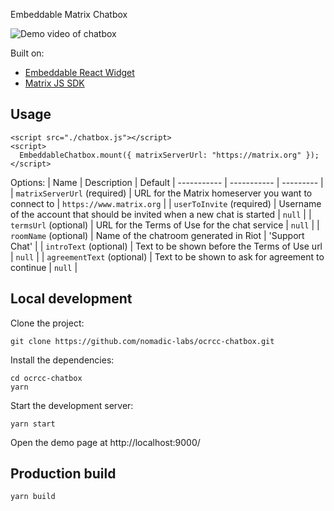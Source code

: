 Embeddable Matrix Chatbox

![Demo video of chatbox](https://media.giphy.com/media/Js8Wm7DdbkuFK4MJUC/giphy.gif)

Built on:
- [Embeddable React Widget](https://github.com/seriousben/embeddable-react-widget)
- [Matrix JS SDK](https://github.com/matrix-org/matrix-js-sdk)

## Usage
```
<script src="./chatbox.js"></script>
<script>
  EmbeddableChatbox.mount({ matrixServerUrl: "https://matrix.org" });
</script>
```
Options:
| Name | Description | Default
| ----------- | ----------- | --------- |
| `matrixServerUrl` (required) | URL for the Matrix homeserver you want to connect to | `https://www.matrix.org` |
| `userToInvite` (required)  | Username of the account that should be invited when a new chat is started | `null` |
| `termsUrl` (optional)  | URL for the Terms of Use for the chat service | `null` |
| `roomName` (optional)  | Name of the chatroom generated in Riot | 'Support Chat' |
| `introText` (optional)  | Text to be shown before the Terms of Use url | `null` |
| `agreementText` (optional) | Text to be shown to ask for agreement to continue | `null` |

## Local development

Clone the project:
```
git clone https://github.com/nomadic-labs/ocrcc-chatbox.git
```
Install the dependencies:
```
cd ocrcc-chatbox
yarn
```

Start the development server:
```
yarn start
```

Open the demo page at http://localhost:9000/

## Production build
```
yarn build
```
